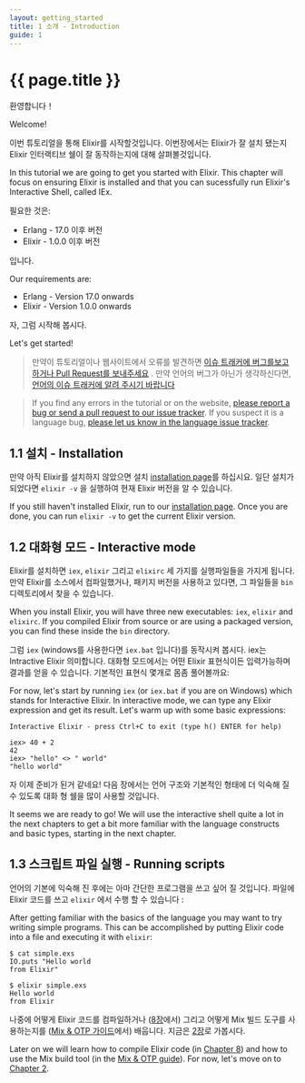 ```yaml
---
layout: getting_started
title: 1 소개 - Introduction
guide: 1
---
```


# {{ page.title }}

  <div class="toc"></div>

환영합니다！

Welcome!

이번 튜토리얼을 통해 Elixir를 시작할것입니다. 이번장에서는 Elixir가 잘 설치 됐는지 Elixir 인터랙티브 쉘이 잘 동작하는지에 대해 살펴볼것입니다.

In this tutorial we are going to get you started with Elixir. This chapter will focus on ensuring Elixir is installed and that you can sucessfully run Elixir's Interactive Shell, called IEx.

필요한 것은:

  * Erlang - 17.0 이후 버전
  * Elixir - 1.0.0 이후 버전

입니다.

Our requirements are:

  * Erlang - Version 17.0 onwards
  * Elixir - Version 1.0.0 onwards

자, 그럼 시작해 봅시다.

Let's get started!

> 만약이 튜토리얼이나 웹사이트에서 오류를 발견하면 [이슈 트래커에 버그를보고하거나 Pull Request를 보내주세요](https://github.com/elixir-lang/elixir-lang.github.com) . 만약 언어의 버그가 아닌가 생각하신다면, [언어의 이슈 트래커에 알려 주시기 바랍니다](https://github.com/elixir-lang/elixir/issues)

> If you find any errors in the tutorial or on the website, [please report a bug or send a pull request to our issue tracker](https://github.com/elixir-lang/elixir-lang.github.com). If you suspect it is a language bug, [please let us know in the language issue tracker](https://github.com/elixir-lang/elixir/issues).

## 1.1 설치 - Installation

만약 아직 Elixir를 설치하지 않았으면 설치 [installation page](/install.html)를 하십시요. 일단 설치가 되었다면 `elixir -v` 을 실행하여 현재 Elixir 버전을 알 수 있습니다.

If you still haven't installed Elixir, run to our [installation page](/install.html). Once you are done, you can run `elixir -v` to get the current Elixir version.

## 1.2 대화형 모드 - Interactive mode

Elixir를 설치하면 `iex`, `elixir` 그리고 `elixirc` 세 가지를 실행파일들을 가지게 됩니다. 만약 Elixir를 소스에서 컴파일했거나, 패키지 버전을 사용하고 있다면, 그 파일들을 `bin` 디렉토리에서 찾을 수 있습니다.

When you install Elixir, you will have three new executables: `iex`, `elixir` and `elixirc`. If you compiled Elixir from source or are using a packaged version, you can find these inside the `bin` directory.

그럼 `iex` (windows를 사용한다면 `iex.bat` 입니다)를 동작시켜 봅시다. iex는 Intractive Elixir 의미합니다. 대화형 모드에서는 어떤 Elixir 표현식이든 입력가능하며 결과를 얻을 수 있습니다. 기본적인 표현식 몇개로 몸좀 풀어볼까요:

For now, let's start by running `iex` (or `iex.bat` if you are on Windows) which stands for Interactive Elixir. In interactive mode, we can type any Elixir expression and get its result. Let's warm up with some basic expressions:

```text
Interactive Elixir - press Ctrl+C to exit (type h() ENTER for help)

iex> 40 + 2
42
iex> "hello" <> " world"
"hello world"
```

자 이제 준비가 된거 같네요! 다음 장에서는 언어 구조와 기본적인 형태에 더 익숙해 질 수 있도록 대화 형 쉘을 많이 사용할 것입니다.

It seems we are ready to go! We will use the interactive shell quite a lot in the next chapters to get a bit more familiar with the language constructs and basic types, starting in the next chapter.

## 1.3 스크립트 파일 실행 - Running scripts

언어의 기본에 익숙해 진 후에는 아마 간단한 프로그램을 쓰고 싶어 질 것입니다. 파일에 Elixir 코드를 쓰고 `elixir` 에서 수행 할 수 있습니다 :

After getting familiar with the basics of the language you may want to try writing simple programs. This can be accomplished by putting Elixir code into a file and executing it with `elixir`:

```text
$ cat simple.exs
IO.puts "Hello world
from Elixir"

$ elixir simple.exs
Hello world
from Elixir
```

나중에 어떻게 Elixir 코드를 컴파일하거나 ([8장](/getting_started/8.html)에서) 그리고 어떻게 Mix 빌드 도구를 사용하는지를 ([Mix & OTP 가이드](/getting_started/mix_otp/1.html )에서) 배웁니다. 지금은 [2장](/getting_started/2.html)로 가봅시다.

Later on we will learn how to compile Elixir code (in [Chapter 8](/getting_started/8.html)) and how to use the Mix build tool (in the [Mix & OTP guide](/getting_started/mix_otp/1.html)). For now, let's move on to [Chapter 2](/getting_started/2.html).

